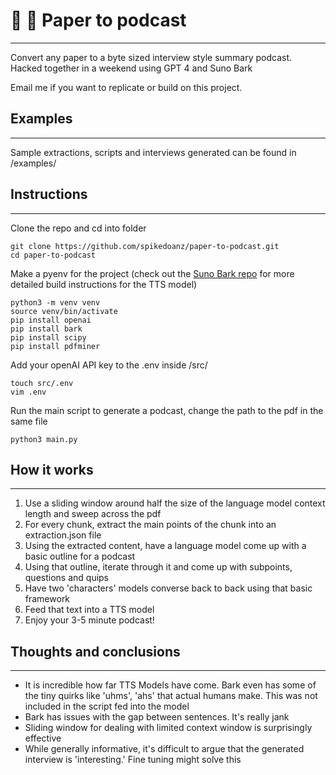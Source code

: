 # 🤖 🎤 Paper to podcast #
---

Convert any paper to a byte sized interview style summary podcast. Hacked together in a weekend using GPT 4 and Suno Bark

Email me if you want to replicate or build on this project. 

## Examples ##
---

Sample extractions, scripts and interviews generated can be found in /examples/

## Instructions ##
---

Clone the repo and cd into folder

```
git clone https://github.com/spikedoanz/paper-to-podcast.git
cd paper-to-podcast
```



Make a pyenv for the project (check out the [Suno Bark repo](https://github.com/suno-ai/bark) for more detailed build instructions for the TTS model)
```
python3 -m venv venv
source venv/bin/activate
pip install openai
pip install bark
pip install scipy
pip install pdfminer
```


Add your openAI API key to the .env inside /src/
```
touch src/.env
vim .env
```

Run the main script to generate a podcast, change the path to the pdf in the same file
```
python3 main.py
```


## How it works ##
---

1. Use a sliding window around half the size of the language model context length and sweep across the pdf
2. For every chunk, extract the main points of the chunk into an extraction.json file
3. Using the extracted content, have a language model come up with a basic outline for a podcast
4. Using that outline, iterate through it and come up with subpoints, questions and quips
5. Have two 'characters' models converse back to back using that basic framework
6. Feed that text into a TTS model
7. Enjoy your 3-5 minute podcast!

## Thoughts and conclusions ##
---
- It is incredible how far TTS Models have come. Bark even has some of the tiny quirks like 'uhms', 'ahs' that actual humans make. This was not included in the script fed into the model
- Bark has issues with the gap between sentences. It's really jank
- Sliding window for dealing with limited context window is surprisingly effective
- While generally informative, it's difficult to argue that the generated interview is 'interesting.' Fine tuning might solve this
